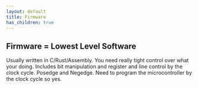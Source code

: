 ```yaml
---
layout: default
title: Firmware
has_children: true
---
```

## Firmware = Lowest Level Software
Usually written in C/Rust/Assembly. You need really tight control over what your doing. Includes bit manipulation and register and line control by the clock cycle. Posedge and Negedge. Need to program the microcontroller by the clock cycle so yes.
